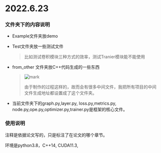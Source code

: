 # 2022.6.23

### 文件夹下的内容说明

* Example文件夹放demo

* Test文件夹放一些测试文件

  > 比如测试卷积模块三种方式的效率，测试Tranier模块能不能使用
  
* from_other 文件夹放C++代码生成的一些东西

  > ![mark](http://mally.oss-cn-qingdao.aliyuncs.com/2022/20220623-093952532.png)
  >
  > 由于制作的过程这样的，故而会有很多中间文件，我把所有项目的中间文件生成地址都设置成了这个文件夹。

* 当前文件夹下的graph.py,layer.py, loss.py,metrics.py, node.py,ope.py,optimizer.py,trainer.py是框架的核心文件。



### 使用说明

注释是依据论文写的，只是标注了在论文的哪个章节。

环境是python3.8，C++14, CUDA11.3,